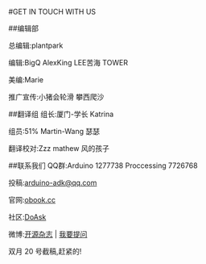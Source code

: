 #GET IN TOUCH WITH US

##编辑部

总编辑:plantpark

编辑:BigQ AlexKing LEE苦海 TOWER

美编:Marie

推广宣传:小猪会轮滑 攀西爬沙

##翻译组
组长:厦门-学长 Katrina

组员:51% Martin-Wang 瑟瑟

翻译校对:Zzz mathew 风的孩子

##联系我们
QQ群:Arduino 1277738 Proccessing 7726768

投稿:arduino-adk@qq.com

官网:[obook.cc](http://obook.cc)

社区:[DoAsk](http://doask.net)

微博:[开源杂志](http://weibo.com/openebook) | [我要提问](http://doask.net)

双月 20 号截稿,赶紧的!
